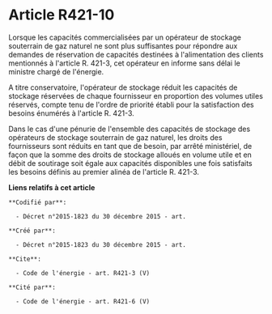 # Article R421-10

Lorsque les capacités commercialisées par un opérateur de stockage souterrain de gaz naturel ne sont plus suffisantes pour
répondre aux demandes de réservation de capacités destinées à l'alimentation des clients mentionnés à l'article R. 421-3, cet
opérateur en informe sans délai le ministre chargé de l'énergie. 

A titre conservatoire, l'opérateur de stockage réduit les capacités de stockage réservées de chaque fournisseur en proportion
des volumes utiles réservés, compte tenu de l'ordre de priorité établi pour la satisfaction des besoins énumérés à l'article
R. 421-3. 

Dans le cas d'une pénurie de l'ensemble des capacités de stockage des opérateurs de stockage souterrain de gaz naturel, les
droits des fournisseurs sont réduits en tant que de besoin, par arrêté ministériel, de façon que la somme des droits de
stockage alloués en volume utile et en débit de soutirage soit égale aux capacités disponibles une fois satisfaits les
besoins définis au premier alinéa de l'article R. 421-3.

**Liens relatifs à cet article**

	**Codifié par**:

	  - Décret n°2015-1823 du 30 décembre 2015 - art.

	**Créé par**:

	  - Décret n°2015-1823 du 30 décembre 2015 - art.

	**Cite**:

	  - Code de l'énergie - art. R421-3 (V)

	**Cité par**:

	  - Code de l'énergie - art. R421-6 (V)
